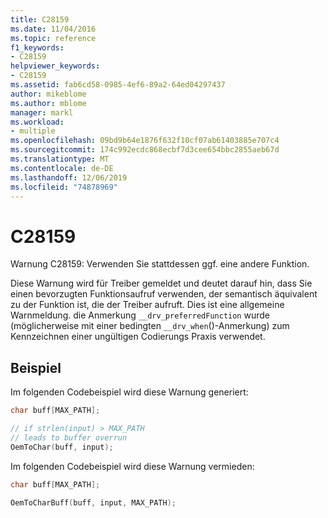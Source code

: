 ```yaml
---
title: C28159
ms.date: 11/04/2016
ms.topic: reference
f1_keywords:
- C28159
helpviewer_keywords:
- C28159
ms.assetid: fab6cd58-0985-4ef6-89a2-64ed04297437
author: mikeblome
ms.author: mblome
manager: markl
ms.workload:
- multiple
ms.openlocfilehash: 09bd9b64e1876f632f10cf07ab61403885e707c4
ms.sourcegitcommit: 174c992ecdc868ecbf7d3cee654bbc2855aeb67d
ms.translationtype: MT
ms.contentlocale: de-DE
ms.lasthandoff: 12/06/2019
ms.locfileid: "74878969"
---
```

# <a name="c28159"></a>C28159
Warnung C28159: Verwenden Sie stattdessen ggf. eine andere Funktion.

 Diese Warnung wird für Treiber gemeldet und deutet darauf hin, dass Sie einen bevorzugten Funktionsaufruf verwenden, der semantisch äquivalent zu der Funktion ist, die der Treiber aufruft. Dies ist eine allgemeine Warnmeldung. die Anmerkung `__drv_preferredFunction` wurde (möglicherweise mit einer bedingten `__drv_when`()-Anmerkung) zum Kennzeichnen einer ungültigen Codierungs Praxis verwendet.

## <a name="example"></a>Beispiel
 Im folgenden Codebeispiel wird diese Warnung generiert:

```cpp
char buff[MAX_PATH];

// if strlen(input) > MAX_PATH
// leads to buffer overrun
OemToChar(buff, input);
```

 Im folgenden Codebeispiel wird diese Warnung vermieden:

```cpp
char buff[MAX_PATH];

OemToCharBuff(buff, input, MAX_PATH);
```
